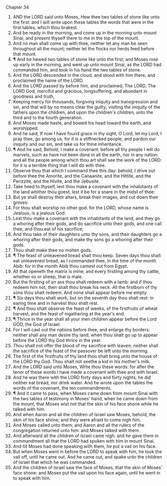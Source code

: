 

Chapter 34

1. AND the LORD said unto Moses, Hew thee two tables of stone like unto the first: and I will write upon these tables the words that were in the first tables, which thou brakest.
2. And be ready in the morning, and come up in the morning unto mount Sinai, and present thyself there to me in the top of the mount.
3. And no man shall come up with thee, neither let any man be seen throughout all the mount; neither let the flocks nor herds feed before that mount.
4. ¶ And he hewed two tables of stone like unto the first; and Moses rose up early in the morning, and went up unto mount Sinai, as the LORD had commanded him, and took in his hand the two tables of stone.
5. And the LORD descended in the cloud, and stood with him there, and proclaimed the name of the LORD.
6. And the LORD passed by before him, and proclaimed, The LORD, The LORD God, merciful and gracious, longsuffering, and abundant in goodness and truth,
7. Keeping mercy for thousands, forgiving iniquity and transgression and sin, and that will by no means clear the guilty; visiting the iniquity of the fathers upon the children, and upon the children's children, unto the third and to the fourth generation.
8. And Moses made haste, and bowed his head toward the earth, and worshipped.
9. And he said, If now I have found grace in thy sight, O Lord, let my Lord, I pray thee, go among us; for it is a stiffnecked people; and pardon our iniquity and our sin, and take us for thine inheritance.
10. ¶ And he said, Behold, I make a covenant: before all thy people I will do marvels, such as have not been done in all the earth, nor in any nation: and all the people among which thou art shall see the work of the LORD: for it is a terrible thing that I will do with thee.
11. Observe thou that which I command thee this day: behold, I drive out before thee the Amorite, and the Canaanite, and the Hittite, and the Perizzite, and the Hivite, and the Jebusite.
12. Take heed to thyself, lest thou make a covenant with the inhabitants of the land whither thou goest, lest it be for a snare in the midst of thee:
13. But ye shall destroy their altars, break their images, and cut down their groves:
14. For thou shalt worship no other god: for the LORD, whose name is Jealous, is a jealous God:
15. Lest thou make a covenant with the inhabitants of the land, and they go a whoring after their gods, and do sacrifice unto their gods, and one call thee, and thou eat of his sacrifice;
16. And thou take of their daughters unto thy sons, and their daughters go a whoring after their gods, and make thy sons go a whoring after their gods.
17. Thou shalt make thee no molten gods.
18. ¶ The feast of unleavened bread shalt thou keep.  Seven days thou shalt eat unleavened bread, as I commanded thee, in the time of the month Abib: for in the month Abib thou camest out from Egypt.
19. All that openeth the matrix is mine; and every firstling among thy cattle, whether ox or sheep, that is male.
20. But the firstling of an ass thou shalt redeem with a lamb: and if thou redeem him not, then shalt thou break his neck.  All the firstborn of thy sons thou shalt redeem.  And none shall appear before me empty.
21. ¶ Six days thou shalt work, but on the seventh day thou shalt rest: in earing time and in harvest thou shalt rest.
22. ¶ And thou shalt observe the feast of weeks, of the firstfruits of wheat harvest, and the feast of ingathering at the year's end.
23. ¶ Thrice in the year shall all your men children appear before the Lord GOD, the God of Israel.
24. For I will cast out the nations before thee, and enlarge thy borders: neither shall any man desire thy land, when thou shalt go up to appear before the LORD thy God thrice in the year.
25. Thou shalt not offer the blood of my sacrifice with leaven; neither shall the sacrifice of the feast of the passover be left unto the morning.
26. The first of the firstfruits of thy land thou shalt bring unto the house of the LORD thy God.  Thou shalt not seethe a kid in his mother's milk.
27. And the LORD said unto Moses, Write thou these words: for after the tenor of these words I have made a covenant with thee and with Israel.
28. And he was there with the LORD forty days and forty nights; he did neither eat bread, nor drink water.  And he wrote upon the tables the words of the covenant, the ten commandments.
29. ¶ And it came to pass, when Moses came down from mount Sinai with the two tables of testimony in Moses' hand, when he came down from the mount, that Moses wist not that the skin of his face shone while he talked with him.
30. And when Aaron and all the children of Israel saw Moses, behold, the skin of his face shone; and they were afraid to come nigh him.
31. And Moses called unto them; and Aaron and all the rulers of the congregation returned unto him: and Moses talked with them.
32. And afterward all the children of Israel came nigh: and he gave them in commandment all that the LORD had spoken with him in mount Sinai.
33. And till Moses had done speaking with them, he put a vail on his face.
34. But when Moses went in before the LORD to speak with him, he took the vail off, until he came out.  And he came out, and spake unto the children of Israel that which he was commanded.
35. And the children of Israel saw the face of Moses, that the skin of Moses' face shone: and Moses put the vail upon his face again, until he went in to speak with him.
